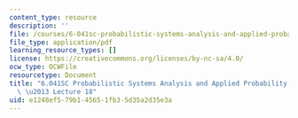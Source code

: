 ```yaml
---
content_type: resource
description: ''
file: /courses/6-041sc-probabilistic-systems-analysis-and-applied-probability-fall-2013/e1248ef579b145651fb35d35a2d35e3a_MIT6_041SCF13_lec18_300k.pdf
file_type: application/pdf
learning_resource_types: []
license: https://creativecommons.org/licenses/by-nc-sa/4.0/
ocw_type: OCWFile
resourcetype: Document
title: "6.041SC Probabilistic Systems Analysis and Applied Probability, Fall 2013Transcript\
  \ \u2013 Lecture 18"
uid: e1248ef5-79b1-4565-1fb3-5d35a2d35e3a
---
```

